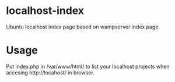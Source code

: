 # localhost-index
Ubuntu localhost index page based on wampserver index page.

# Usage
Put index.php in /var/www/html/ to list your localhost projects when accesing http://locahost/ in browser.
